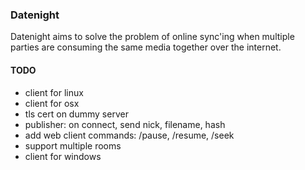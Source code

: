 ### Datenight ###

Datenight aims to solve the problem of online sync'ing when multiple parties
are consuming the same media together over the internet.


#### TODO ####
  - client for linux
  - client for osx
  - tls cert on dummy server
  - publisher: on connect, send nick, filename, hash
  - add web client commands: /pause, /resume, /seek
  - support multiple rooms
  - client for windows
